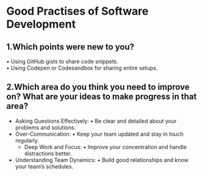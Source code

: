 # Good Practises of Software Development

## 1.Which points were new to you?

• Using GitHub gists to share code snippets.  
• Using Codepen or Codesandbox for sharing entire setups.

## 2.Which area do you think you need to improve on? What are your ideas to make progress in that area?
* Asking Questions Effectively:
• Be clear and detailed about your problems and solutions.
* Over-Communication:
• Keep your team updated and stay in touch regularly.
  * Deep Work and Focus:
• Improve your concentration and handle distractions better.
* Understanding Team Dynamics:
• Build good relationships and know your team’s schedules.
